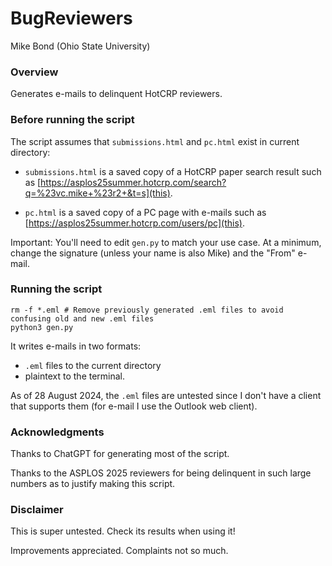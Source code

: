 # BugReviewers

Mike Bond (Ohio State University)

### Overview

Generates e-mails to delinquent HotCRP reviewers.

### Before running the script

The script assumes that `submissions.html` and `pc.html` exist in current directory:

* `submissions.html` is a saved copy of a HotCRP paper search result such as [https://asplos25summer.hotcrp.com/search?q=%23vc.mike+%23r2+&t=s](this).

* `pc.html` is a saved copy of a PC page with e-mails such as [https://asplos25summer.hotcrp.com/users/pc](this).

Important: You'll need to edit `gen.py` to match your use case. At a minimum, change the signature (unless your name is also Mike) and the "From" e-mail.

### Running the script

```
rm -f *.eml # Remove previously generated .eml files to avoid confusing old and new .eml files
python3 gen.py
```

It writes e-mails in two formats:
* `.eml` files to the current directory
* plaintext to the terminal.

As of 28 August 2024, the `.eml` files are untested since I don't have a client that supports them (for e-mail I use the Outlook web client).

### Acknowledgments

Thanks to ChatGPT for generating most of the script.

Thanks to the ASPLOS 2025 reviewers for being delinquent in such large numbers as to justify making this script.

### Disclaimer

This is super untested. Check its results when using it!

Improvements appreciated. Complaints not so much.
